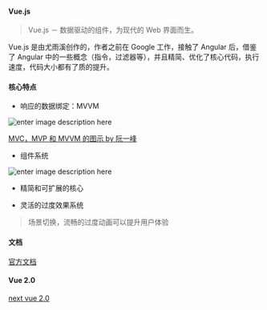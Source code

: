 

#### Vue.js 

> Vue.js － 数据驱动的组件，为现代的 Web 界面而生。

Vue.js 是由尤雨溪创作的，作者之前在 Google 工作，接触了 Angular 后，借鉴了 Angular 中的一些概念（指令，过滤器等），并且精简、优化了核心代码，执行速度，代码大小都有了质的提升。

#### 核心特点

- 响应的数据绑定：MVVM 

![enter image description here](https://camo.githubusercontent.com/9fe7c21a29ef897af51b51e492b85dcfbdbe1cac/687474703a2f2f7675656a732e6f72672e636e2f696d616765732f6d76766d2e706e67)

[MVC，MVP 和 MVVM 的图示 by 阮一峰](http://www.ruanyifeng.com/blog/2015/02/mvcmvp_mvvm.html)


- 组件系统

![enter image description here](https://camo.githubusercontent.com/f050118c83869925ddeb2fd7750bad38819e93f8/687474703a2f2f7675656a732e6f72672e636e2f696d616765732f636f6d706f6e656e74732e706e67)


- 精简和可扩展的核心

- 灵活的过度效果系统

> 场景切换，流畅的过度动画可以提升用户体验


#### 文档

[官方文档](http://vuejs.org.cn/guide/)

#### Vue 2.0

[next vue 2.0](https://speakerdeck.com/kazupon/next-vue-dot-js-2-dot-0)